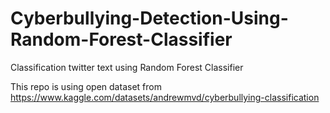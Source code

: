 # Cyberbullying-Detection-Using-Random-Forest-Classifier
Classification twitter text using Random Forest Classifier

This repo is using open dataset from https://www.kaggle.com/datasets/andrewmvd/cyberbullying-classification
